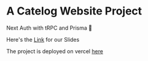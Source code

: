 # A Catelog Website Project

Next Auth with tRPC and Prisma 🎃

Here's the [Link](https://docs.google.com/presentation/d/13psPsSPCyWQ5f8Fq8wQ0HEII4C3EbsltW3rQ2xR7550/edit?usp=sharing) for our Slides

The project is deployed on vercel [here](https://media-tracking-website.vercel.app/log-in)
